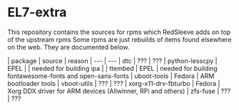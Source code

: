 # EL7-extra

This repository contains the sources for rpms which RedSleeve adds on top of the upstream rpms
Some rpms are just rebuilds of items found elsewhere on the web. They are documented below.

| package | source | reason
| --- | ---
| dtc | ??? | ???
| python-lesscpy | EPEL | | needed for building ipa |
| ttembed | EPEL | needed for building fontawesome-fonts and open-sans-fonts
| uboot-tools | Fedora | ARM bootloader tools
| vboot-utils | ??? | ???
| xorg-x11-drv-fbturbo | Fedora | Xorg DDX driver for ARM devices (Allwinner, RPi and others)
| zfs-fuse | ??? | ???
